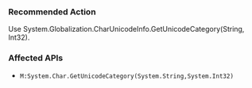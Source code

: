 ### Recommended Action
Use System.Globalization.CharUnicodeInfo.GetUnicodeCategory(String, Int32).

### Affected APIs
* `M:System.Char.GetUnicodeCategory(System.String,System.Int32)`
